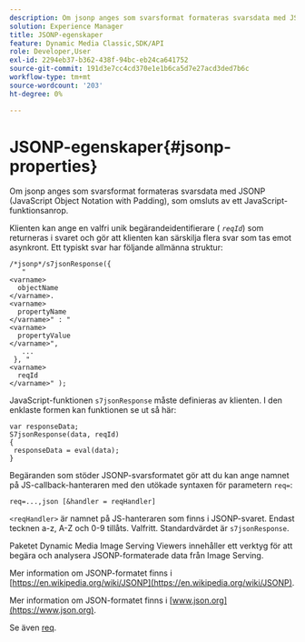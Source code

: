 ```yaml
---
description: Om jsonp anges som svarsformat formateras svarsdata med JSONP (JavaScript Object Notation with Padding), som omsluts av ett JavaScript-funktionsanrop.
solution: Experience Manager
title: JSONP-egenskaper
feature: Dynamic Media Classic,SDK/API
role: Developer,User
exl-id: 2294eb37-b362-438f-94bc-eb24ca641752
source-git-commit: 191d3e7cc4cd370e1e1b6ca5d7e27acd3ded7b6c
workflow-type: tm+mt
source-wordcount: '203'
ht-degree: 0%

---
```


# JSONP-egenskaper{#jsonp-properties}

Om jsonp anges som svarsformat formateras svarsdata med JSONP (JavaScript Object Notation with Padding), som omsluts av ett JavaScript-funktionsanrop.

Klienten kan ange en valfri unik begärandeidentifierare ( *`reqId`*) som returneras i svaret och gör att klienten kan särskilja flera svar som tas emot asynkront. Ett typiskt svar har följande allmänna struktur:

```
/*jsonp*/s7jsonResponse({ 
   " 
<varname>
  objectName 
</varname>. 
<varname>
  propertyName 
</varname>" : " 
<varname>
  propertyValue 
</varname>", 
   ... 
 }, " 
<varname>
  reqId 
</varname>" );
```

JavaScript-funktionen `s7jsonResponse` måste definieras av klienten. I den enklaste formen kan funktionen se ut så här:

```
var responseData; 
S7jsonResponse(data, reqId) 
{ 
 responseData = eval(data); 
}
```

Begäranden som stöder JSONP-svarsformatet gör att du kan ange namnet på JS-callback-hanteraren med den utökade syntaxen för parametern `req=`:

`req=...,json [&handler = reqHandler]`

`<reqHandler>` är namnet på JS-hanteraren som finns i JSONP-svaret. Endast tecknen a-z, A-Z och 0-9 tillåts. Valfritt. Standardvärdet är `s7jsonResponse`.

Paketet Dynamic Media Image Serving Viewers innehåller ett verktyg för att begära och analysera JSONP-formaterade data från Image Serving.

Mer information om JSONP-formatet finns i [https://en.wikipedia.org/wiki/JSONP](https://en.wikipedia.org/wiki/JSONP).

Mer information om JSON-formatet finns i [www.json.org](https://www.json.org).

Se även [req](../../../../../../is-api/http-ref/image-serving-api-ref/c-http-protocol-reference/c-command-reference/r-req/r-req.md#reference-907cdb4a97034db7ad94695f25552e76).

